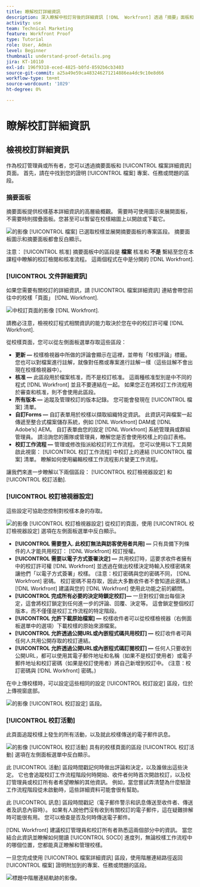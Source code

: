 ```yaml
---
title: 瞭解校訂詳細資訊
description: 深入瞭解中校訂背後的詳細資訊 [!DNL  Workfront] 透過「摘要」面板和 [!UICONTROL 檔案詳細資訊] 頁面。
activity: use
team: Technical Marketing
feature: Workfront Proof
type: Tutorial
role: User, Admin
level: Beginner
thumbnail: understand-proof-details.png
jira: KT-10110
exl-id: 196f9318-eced-4825-b0fd-8592b6cb3403
source-git-commit: a25a49e59ca483246271214886ea4dc9c10e8d66
workflow-type: tm+mt
source-wordcount: '1029'
ht-degree: 0%

---
```


# 瞭解校訂詳細資訊

## 檢視校訂詳細資訊

作為校訂管理員或所有者，您可以透過摘要面板和 [!UICONTROL 檔案詳細資訊] 頁面。 首先，請在中找到您的證明 [!UICONTROL 檔案] 專案、任務或問題的區段。

### 摘要面板

摘要面板提供校樣基本詳細資訊的高層級概觀。 需要時可使用圖示來展開面板，不需要時則摺疊面板。您甚至可以暫留在校樣縮圖上以開啟或下載它。

![的影像 [!UICONTROL 檔案] 已選取校樣並展開摘要面板的專案區段。 摘要面板圖示和摘要面板都會反白顯示。](assets/document-summary.png)

注意： [!UICONTROL 核准] 摘要面板中的區段是 **檔案** 核准和 **不是** 繫結至您在本課程中瞭解的校訂檢閱和核准流程。 這兩個程式在中是分開的 [!DNL Workfront].

### [!UICONTROL 文件詳細資訊]

如果您需要有關校訂的詳細資訊，請 [!UICONTROL 檔案詳細資訊] 連結會帶您前往中的校樣「頁面」 [!DNL Workfront].

![中校訂頁面的影像 [!DNL  Workfront].](assets/document-details.png)

請務必注意，檢視校訂程式相關資訊的能力取決於您在中的校訂許可權 [!DNL Workfront].

從校樣頁面，您可以從左側面板選單存取這些區段：

* **更新 —** 校樣檢視器中所做的評論會顯示在這裡，並帶有「校樣評論」標籤。 您也可以對檔案進行註解，就像對任務或專案進行註解一樣（這些註解不會出現在校樣檢視器中）。
* **核准 —** 此區段用於檔案核准，而不是校訂核准。 這兩種核准型別是中不同的程式 [!DNL Workfront] 並且不要連結在一起。 如果您正在將校訂工作流程用於審查和核准，則不會使用此區段。
* **所有版本 —** 追蹤及管理校訂的版本記錄。 您可能會發現在 [!UICONTROL 檔案] 清單。
* **自訂Forms —** 自訂表單用於校樣以擷取組織特定資訊。 此資訊可與檔案一起傳遞至整合式檔案儲存系統，例如 [!DNL Workfront] DAM或 [!DNL Adobe’s] AEM。 自訂表單由您的設定 [!DNL Workfront] 系統管理員或群組管理員。 請洽詢您的團隊或管理員，瞭解您是否會使用校樣上的自訂表格。
* **校訂工作流程 —** 管理或修改指派給校訂的工作流程。 您可以使用以下工具開啟此視窗： [!UICONTROL 校訂工作流程] 中校訂上的連結 [!UICONTROL 檔案] 清單。 瞭解如何使用編輯校樣工作流程影片變更工作流程。

讓我們來進一步瞭解以下兩個區段： [!UICONTROL 校訂檢視器設定] 和 [!UICONTROL 校訂活動].

### [!UICONTROL 校訂檢視器設定]

這些設定可協助您控制對校樣本身的存取。

![的影像 [!UICONTROL 校訂檢視器設定] 從校訂的頁面，使用 [!UICONTROL 校訂檢視器設定] 選項在左側面板選單中反白顯示。](assets/proofing-settings-on-details-page.png)

* **[!UICONTROL 需要登入. 此校訂無法與訪客使用者共用] —** 只有具備下列條件的人才能共用校訂： [!DNL Workfront] 校訂授權。
* **[!UICONTROL 需要以電子方式簽署決定] —** 共用校訂時，這要求收件者擁有中的校訂許可權 [!DNL Workfront] 並透過在做出校樣決定時輸入校樣密碼來讓他們「以電子方式簽署」校樣。 (注意：校訂密碼與您的密碼不同， [!DNL Workfront] 密碼。 校訂密碼不易存取，因此大多數收件者不會知道此密碼。) [!DNL Workfront] 建議與您的 [!DNL Workfront] 使用此功能之前的顧問。
* **[!UICONTROL 完成所有必要的決定時鎖定校訂]—** 一旦對校訂做出每個決定，這會將校訂鎖定到任何進一步的評論、回覆、決定等。 這會鎖定整個校訂版本，而不僅僅是校訂工作流程的特定階段。
* **[!UICONTROL 允許下載原始檔案] —** 校樣收件者可以從校樣檢視器（右側面板選單中的選項）下載校樣的原始來源檔案。
* **[!UICONTROL 允許透過公開URL或內嵌程式碼共用校訂] —** 校訂收件者可與任何人共用公開存取的校訂連結。
* **[!UICONTROL 允許透過公開URL或內嵌程式碼訂閱校訂] —** 任何人只要收到公開URL，都可以使用其電子郵件地址和名稱（如果不是校訂使用者）或電子郵件地址和校訂密碼（如果是校訂使用者）將自己新增到校訂中。 (注意：校訂密碼與 [!DNL Workfront] 密碼。)

在中上傳校樣時，可以設定這些相同的設定 [!UICONTROL 校訂設定] 區段，位於上傳視窗底部。

![的影像 [!UICONTROL 校訂設定] 區段。](assets/proof-settings-on-upload-page.png)

### [!UICONTROL 校訂活動]

此頁面追蹤校樣上發生的所有活動，以及就此校樣傳送的電子郵件訊息。

![的影像 [!UICONTROL 校訂活動] 具有的校樣頁面的區段 [!UICONTROL 校訂活動] 選項在左側面板選單中反白顯示。](assets/proofing-activity-in-details.png)

此 [!UICONTROL 活動] 區段時間戳記何時做出評論和決定，以及誰做出這些決定。 它也會追蹤校訂工作流程階段何時開始、收件者何時首次開啟校訂，以及校訂管理員或校訂所有者希望瞭解的其他資訊。 例如，當您嘗試弄清楚為什麼驗證工作流程階段從未啟動時，這些詳細資料可能會很有幫助。

此 [!UICONTROL 訊息] 區段時間戳記（電子郵件警示和訊息傳送至收件者、傳送者及訊息內容時）。 如果有人說他們沒有收到有關校訂的電子郵件，這在疑難排解時可能很有用。 您可以檢查是否及何時傳送電子郵件。

[!DNL Workfront] 建議校訂管理員和校訂所有者熟悉這兩個部分中的資訊。 當您結合此資訊並瞭解如何閱讀 [!UICONTROL SOCD] 進度列，無論校樣工作流程中的哪個位置，您都能真正瞭解和管理校樣。

一旦您完成使用 [!UICONTROL 檔案詳細資訊] 區段，使用階層連結路徑返回 [!UICONTROL 檔案] 證明附加到的專案、任務或問題的區段。

![標題中階層連結軌跡的影像。](assets/proof-breadcrumb.png)

<!--
#### Learn more
* [!UICONTROL Document details] overview
* Add a custom form to a document
* Request document approvals
* Summary for documents overview
* View activity on a proof within [!DNL Workfront]
-->
